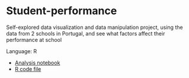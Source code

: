 # Student-performance

Self-explored data visualization and data manipulation project, using the data from 2 schools in Portugal, and see what factors affect their performance at school
 
Language: R

- [Analysis notebook](https://github.com/irenechang1510/Student-performance/blob/master/Student%20performance.ipynb)
- [R code file](https://github.com/irenechang1510/Student-performance/blob/master/Students%20performance.R)
